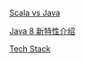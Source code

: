 [Scala vs Java](scala_vs_java.md)

[Java 8 新特性介绍](java8_intro.md)

[Tech Stack](resources/tech_stack.pdf)
